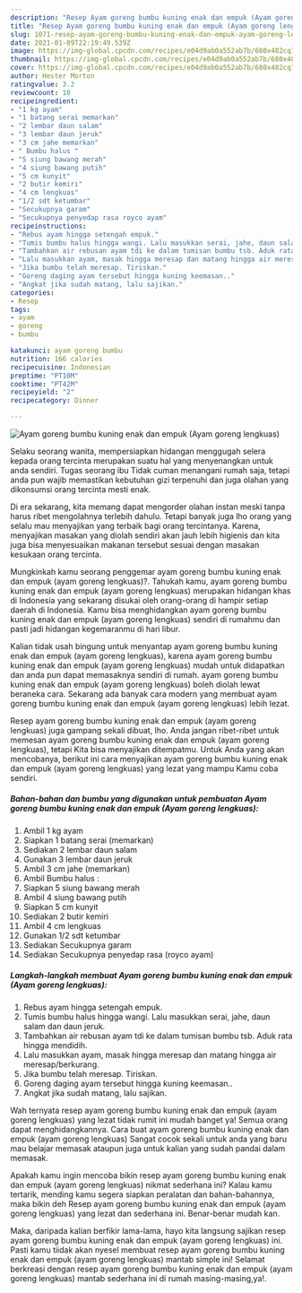 ```yaml
---
description: "Resep Ayam goreng bumbu kuning enak dan empuk (Ayam goreng lengkuas) yang lezat dan Mudah Dibuat"
title: "Resep Ayam goreng bumbu kuning enak dan empuk (Ayam goreng lengkuas) yang lezat dan Mudah Dibuat"
slug: 1071-resep-ayam-goreng-bumbu-kuning-enak-dan-empuk-ayam-goreng-lengkuas-yang-lezat-dan-mudah-dibuat
date: 2021-01-09T22:19:49.539Z
image: https://img-global.cpcdn.com/recipes/e04d9ab0a552ab7b/680x482cq70/ayam-goreng-bumbu-kuning-enak-dan-empuk-ayam-goreng-lengkuas-foto-resep-utama.jpg
thumbnail: https://img-global.cpcdn.com/recipes/e04d9ab0a552ab7b/680x482cq70/ayam-goreng-bumbu-kuning-enak-dan-empuk-ayam-goreng-lengkuas-foto-resep-utama.jpg
cover: https://img-global.cpcdn.com/recipes/e04d9ab0a552ab7b/680x482cq70/ayam-goreng-bumbu-kuning-enak-dan-empuk-ayam-goreng-lengkuas-foto-resep-utama.jpg
author: Hester Morton
ratingvalue: 3.2
reviewcount: 10
recipeingredient:
- "1 kg ayam"
- "1 batang serai memarkan"
- "2 lembar daun salam"
- "3 lembar daun jeruk"
- "3 cm jahe memarkan"
- " Bumbu halus "
- "5 siung bawang merah"
- "4 siung bawang putih"
- "5 cm kunyit"
- "2 butir kemiri"
- "4 cm lengkuas"
- "1/2 sdt ketumbar"
- "Secukupnya garam"
- "Secukupnya penyedap rasa royco ayam"
recipeinstructions:
- "Rebus ayam hingga setengah empuk."
- "Tumis bumbu halus hingga wangi. Lalu masukkan serai, jahe, daun salam dan daun jeruk."
- "Tambahkan air rebusan ayam tdi ke dalam tumisan bumbu tsb. Aduk rata hingga mendidih."
- "Lalu masukkan ayam, masak hingga meresap dan matang hingga air meresap/berkurang."
- "Jika bumbu telah meresap. Tiriskan."
- "Goreng daging ayam tersebut hingga kuning keemasan.."
- "Angkat jika sudah matang, lalu sajikan."
categories:
- Resep
tags:
- ayam
- goreng
- bumbu

katakunci: ayam goreng bumbu 
nutrition: 166 calories
recipecuisine: Indonesian
preptime: "PT10M"
cooktime: "PT42M"
recipeyield: "2"
recipecategory: Dinner

---
```



![Ayam goreng bumbu kuning enak dan empuk (Ayam goreng lengkuas)](https://img-global.cpcdn.com/recipes/e04d9ab0a552ab7b/680x482cq70/ayam-goreng-bumbu-kuning-enak-dan-empuk-ayam-goreng-lengkuas-foto-resep-utama.jpg)

Selaku seorang wanita, mempersiapkan hidangan menggugah selera kepada orang tercinta merupakan suatu hal yang menyenangkan untuk anda sendiri. Tugas seorang ibu Tidak cuman menangani rumah saja, tetapi anda pun wajib memastikan kebutuhan gizi terpenuhi dan juga olahan yang dikonsumsi orang tercinta mesti enak.

Di era  sekarang, kita memang dapat mengorder olahan instan meski tanpa harus ribet mengolahnya terlebih dahulu. Tetapi banyak juga lho orang yang selalu mau menyajikan yang terbaik bagi orang tercintanya. Karena, menyajikan masakan yang diolah sendiri akan jauh lebih higienis dan kita juga bisa menyesuaikan makanan tersebut sesuai dengan masakan kesukaan orang tercinta. 



Mungkinkah kamu seorang penggemar ayam goreng bumbu kuning enak dan empuk (ayam goreng lengkuas)?. Tahukah kamu, ayam goreng bumbu kuning enak dan empuk (ayam goreng lengkuas) merupakan hidangan khas di Indonesia yang sekarang disukai oleh orang-orang di hampir setiap daerah di Indonesia. Kamu bisa menghidangkan ayam goreng bumbu kuning enak dan empuk (ayam goreng lengkuas) sendiri di rumahmu dan pasti jadi hidangan kegemaranmu di hari libur.

Kalian tidak usah bingung untuk menyantap ayam goreng bumbu kuning enak dan empuk (ayam goreng lengkuas), karena ayam goreng bumbu kuning enak dan empuk (ayam goreng lengkuas) mudah untuk didapatkan dan anda pun dapat memasaknya sendiri di rumah. ayam goreng bumbu kuning enak dan empuk (ayam goreng lengkuas) boleh diolah lewat beraneka cara. Sekarang ada banyak cara modern yang membuat ayam goreng bumbu kuning enak dan empuk (ayam goreng lengkuas) lebih lezat.

Resep ayam goreng bumbu kuning enak dan empuk (ayam goreng lengkuas) juga gampang sekali dibuat, lho. Anda jangan ribet-ribet untuk memesan ayam goreng bumbu kuning enak dan empuk (ayam goreng lengkuas), tetapi Kita bisa menyajikan ditempatmu. Untuk Anda yang akan mencobanya, berikut ini cara menyajikan ayam goreng bumbu kuning enak dan empuk (ayam goreng lengkuas) yang lezat yang mampu Kamu coba sendiri.

<!--inarticleads1-->

##### Bahan-bahan dan bumbu yang digunakan untuk pembuatan Ayam goreng bumbu kuning enak dan empuk (Ayam goreng lengkuas):

1. Ambil 1 kg ayam
1. Siapkan 1 batang serai (memarkan)
1. Sediakan 2 lembar daun salam
1. Gunakan 3 lembar daun jeruk
1. Ambil 3 cm jahe (memarkan)
1. Ambil  Bumbu halus :
1. Siapkan 5 siung bawang merah
1. Ambil 4 siung bawang putih
1. Siapkan 5 cm kunyit
1. Sediakan 2 butir kemiri
1. Ambil 4 cm lengkuas
1. Gunakan 1/2 sdt ketumbar
1. Sediakan Secukupnya garam
1. Sediakan Secukupnya penyedap rasa (royco ayam)




<!--inarticleads2-->

##### Langkah-langkah membuat Ayam goreng bumbu kuning enak dan empuk (Ayam goreng lengkuas):

1. Rebus ayam hingga setengah empuk.
1. Tumis bumbu halus hingga wangi. Lalu masukkan serai, jahe, daun salam dan daun jeruk.
1. Tambahkan air rebusan ayam tdi ke dalam tumisan bumbu tsb. Aduk rata hingga mendidih.
1. Lalu masukkan ayam, masak hingga meresap dan matang hingga air meresap/berkurang.
1. Jika bumbu telah meresap. Tiriskan.
1. Goreng daging ayam tersebut hingga kuning keemasan..
1. Angkat jika sudah matang, lalu sajikan.




Wah ternyata resep ayam goreng bumbu kuning enak dan empuk (ayam goreng lengkuas) yang lezat tidak rumit ini mudah banget ya! Semua orang dapat menghidangkannya. Cara buat ayam goreng bumbu kuning enak dan empuk (ayam goreng lengkuas) Sangat cocok sekali untuk anda yang baru mau belajar memasak ataupun juga untuk kalian yang sudah pandai dalam memasak.

Apakah kamu ingin mencoba bikin resep ayam goreng bumbu kuning enak dan empuk (ayam goreng lengkuas) nikmat sederhana ini? Kalau kamu tertarik, mending kamu segera siapkan peralatan dan bahan-bahannya, maka bikin deh Resep ayam goreng bumbu kuning enak dan empuk (ayam goreng lengkuas) yang lezat dan sederhana ini. Benar-benar mudah kan. 

Maka, daripada kalian berfikir lama-lama, hayo kita langsung sajikan resep ayam goreng bumbu kuning enak dan empuk (ayam goreng lengkuas) ini. Pasti kamu tiidak akan nyesel membuat resep ayam goreng bumbu kuning enak dan empuk (ayam goreng lengkuas) mantab simple ini! Selamat berkreasi dengan resep ayam goreng bumbu kuning enak dan empuk (ayam goreng lengkuas) mantab sederhana ini di rumah masing-masing,ya!.


